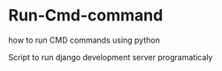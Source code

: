 # Run-Cmd-command
how to run CMD commands using python


Script to run django development server programaticaly
